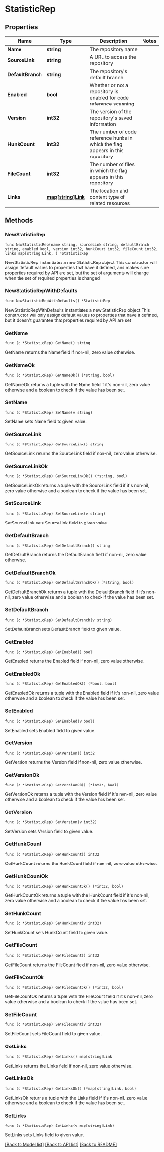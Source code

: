 # StatisticRep

## Properties

Name | Type | Description | Notes
------------ | ------------- | ------------- | -------------
**Name** | **string** | The repository name | 
**SourceLink** | **string** | A URL to access the repository | 
**DefaultBranch** | **string** | The repository&#39;s default branch | 
**Enabled** | **bool** | Whether or not a repository is enabled for code reference scanning | 
**Version** | **int32** | The version of the repository&#39;s saved information | 
**HunkCount** | **int32** | The number of code reference hunks in which the flag appears in this repository | 
**FileCount** | **int32** | The number of files in which the flag appears in this repository | 
**Links** | [**map[string]Link**](Link.md) | The location and content type of related resources | 

## Methods

### NewStatisticRep

`func NewStatisticRep(name string, sourceLink string, defaultBranch string, enabled bool, version int32, hunkCount int32, fileCount int32, links map[string]Link, ) *StatisticRep`

NewStatisticRep instantiates a new StatisticRep object
This constructor will assign default values to properties that have it defined,
and makes sure properties required by API are set, but the set of arguments
will change when the set of required properties is changed

### NewStatisticRepWithDefaults

`func NewStatisticRepWithDefaults() *StatisticRep`

NewStatisticRepWithDefaults instantiates a new StatisticRep object
This constructor will only assign default values to properties that have it defined,
but it doesn't guarantee that properties required by API are set

### GetName

`func (o *StatisticRep) GetName() string`

GetName returns the Name field if non-nil, zero value otherwise.

### GetNameOk

`func (o *StatisticRep) GetNameOk() (*string, bool)`

GetNameOk returns a tuple with the Name field if it's non-nil, zero value otherwise
and a boolean to check if the value has been set.

### SetName

`func (o *StatisticRep) SetName(v string)`

SetName sets Name field to given value.


### GetSourceLink

`func (o *StatisticRep) GetSourceLink() string`

GetSourceLink returns the SourceLink field if non-nil, zero value otherwise.

### GetSourceLinkOk

`func (o *StatisticRep) GetSourceLinkOk() (*string, bool)`

GetSourceLinkOk returns a tuple with the SourceLink field if it's non-nil, zero value otherwise
and a boolean to check if the value has been set.

### SetSourceLink

`func (o *StatisticRep) SetSourceLink(v string)`

SetSourceLink sets SourceLink field to given value.


### GetDefaultBranch

`func (o *StatisticRep) GetDefaultBranch() string`

GetDefaultBranch returns the DefaultBranch field if non-nil, zero value otherwise.

### GetDefaultBranchOk

`func (o *StatisticRep) GetDefaultBranchOk() (*string, bool)`

GetDefaultBranchOk returns a tuple with the DefaultBranch field if it's non-nil, zero value otherwise
and a boolean to check if the value has been set.

### SetDefaultBranch

`func (o *StatisticRep) SetDefaultBranch(v string)`

SetDefaultBranch sets DefaultBranch field to given value.


### GetEnabled

`func (o *StatisticRep) GetEnabled() bool`

GetEnabled returns the Enabled field if non-nil, zero value otherwise.

### GetEnabledOk

`func (o *StatisticRep) GetEnabledOk() (*bool, bool)`

GetEnabledOk returns a tuple with the Enabled field if it's non-nil, zero value otherwise
and a boolean to check if the value has been set.

### SetEnabled

`func (o *StatisticRep) SetEnabled(v bool)`

SetEnabled sets Enabled field to given value.


### GetVersion

`func (o *StatisticRep) GetVersion() int32`

GetVersion returns the Version field if non-nil, zero value otherwise.

### GetVersionOk

`func (o *StatisticRep) GetVersionOk() (*int32, bool)`

GetVersionOk returns a tuple with the Version field if it's non-nil, zero value otherwise
and a boolean to check if the value has been set.

### SetVersion

`func (o *StatisticRep) SetVersion(v int32)`

SetVersion sets Version field to given value.


### GetHunkCount

`func (o *StatisticRep) GetHunkCount() int32`

GetHunkCount returns the HunkCount field if non-nil, zero value otherwise.

### GetHunkCountOk

`func (o *StatisticRep) GetHunkCountOk() (*int32, bool)`

GetHunkCountOk returns a tuple with the HunkCount field if it's non-nil, zero value otherwise
and a boolean to check if the value has been set.

### SetHunkCount

`func (o *StatisticRep) SetHunkCount(v int32)`

SetHunkCount sets HunkCount field to given value.


### GetFileCount

`func (o *StatisticRep) GetFileCount() int32`

GetFileCount returns the FileCount field if non-nil, zero value otherwise.

### GetFileCountOk

`func (o *StatisticRep) GetFileCountOk() (*int32, bool)`

GetFileCountOk returns a tuple with the FileCount field if it's non-nil, zero value otherwise
and a boolean to check if the value has been set.

### SetFileCount

`func (o *StatisticRep) SetFileCount(v int32)`

SetFileCount sets FileCount field to given value.


### GetLinks

`func (o *StatisticRep) GetLinks() map[string]Link`

GetLinks returns the Links field if non-nil, zero value otherwise.

### GetLinksOk

`func (o *StatisticRep) GetLinksOk() (*map[string]Link, bool)`

GetLinksOk returns a tuple with the Links field if it's non-nil, zero value otherwise
and a boolean to check if the value has been set.

### SetLinks

`func (o *StatisticRep) SetLinks(v map[string]Link)`

SetLinks sets Links field to given value.



[[Back to Model list]](../README.md#documentation-for-models) [[Back to API list]](../README.md#documentation-for-api-endpoints) [[Back to README]](../README.md)


